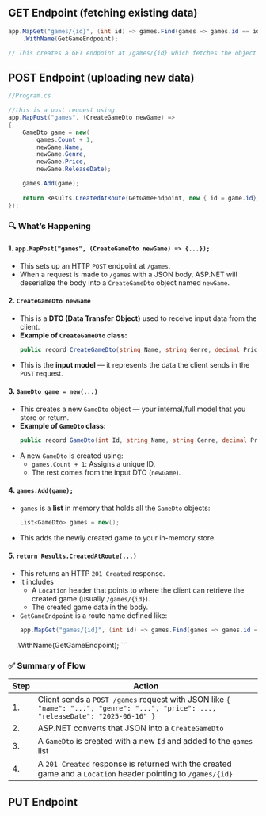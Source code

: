 ## GET Endpoint (fetching existing data)
```C#
app.MapGet("games/{id}", (int id) => games.Find(games => games.id == id))
    .WithName(GetGameEndpoint);

// This creates a GET endpoint at /games/{id} which fetches the object in the List games corresponding to the parameter (games.id == id) aka the fetched id
```

## POST Endpoint (uploading new data)
```C#
//Program.cs

//this is a post request using 
app.MapPost("games", (CreateGameDto newGame) =>
{
    GameDto game = new(
        games.Count + 1,
        newGame.Name,
        newGame.Genre,
        newGame.Price,
        newGame.ReleaseDate);

    games.Add(game);
    
    return Results.CreatedAtRoute(GetGameEndpoint, new { id = game.id}, game);
});
```
### 🔍 **What’s Happening**
#### 1. `app.MapPost("games", (CreateGameDto newGame) => {...});`
- This sets up an HTTP `POST` endpoint at `/games`.
- When a request is made to `/games` with a JSON body, ASP.NET will deserialize the body into a `CreateGameDto` object named `newGame`.
#### 2. `CreateGameDto newGame`
- This is a **DTO (Data Transfer Object)** used to receive input data from the client.
- **Example of `CreateGameDto` class:**
    ```csharp
    public record CreateGameDto(string Name, string Genre, decimal Price, DateOnly ReleaseDate);
    ```
- This is the **input model** — it represents the data the client sends in the `POST` request.
#### 3. `GameDto game = new(...)`
- This creates a new `GameDto` object — your internal/full model that you store or return.
- **Example of `GameDto` class:**
    ```csharp
    public record GameDto(int Id, string Name, string Genre, decimal Price, DateOnly ReleaseDate);
    ```
- A new `GameDto` is created using:
    - `games.Count + 1`: Assigns a unique ID.
    - The rest comes from the input DTO (`newGame`).
#### 4. `games.Add(game);`
- `games` is  a **list** in memory that holds all the `GameDto` objects:
    ```csharp
    List<GameDto> games = new();
    ```
- This adds the newly created game to your in-memory store.
#### 5. `return Results.CreatedAtRoute(...)`
- This returns an HTTP `201 Created` response.
- It includes
    - A `Location` header that points to where the client can retrieve the created game (usually `/games/{id}`).
    - The created game data in the body.
- `GetGameEndpoint` is  a route name defined like:
    ```csharp
    app.MapGet("games/{id}", (int id) => games.Find(games => games.id == id))
    .WithName(GetGameEndpoint);
    ```
### ✅ **Summary of Flow**

| Step | Action                                                                                                                             |
| ---- | ---------------------------------------------------------------------------------------------------------------------------------- |
| 1.   | Client sends a `POST /games` request with JSON like `{ "name": "...", "genre": "...", "price": ..., "releaseDate": "2025-06-16" }` |
| 2.   | ASP.NET converts that JSON into a `CreateGameDto`                                                                                  |
| 3.   | A `GameDto` is created with a new `Id` and added to the `games` list                                                               |
| 4.   | A `201 Created` response is returned with the created game and a `Location` header pointing to `/games/{id}`                       |

## PUT Endpoint
```csharp
	
```
